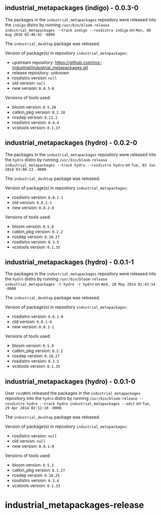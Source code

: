 ## industrial_metapackages (indigo) - 0.0.3-0

The packages in the `industrial_metapackages` repository were released into the `indigo` distro by running `/usr/bin/bloom-release industrial_metapackages --track indigo --rosdistro indigo` on `Mon, 08 Aug 2016 02:46:42 -0000`

The `industrial_desktop` package was released.

Version of package(s) in repository `industrial_metapackages`:
- upstream repository: https://github.com/ros-industrial/industrial_metapackages.git
- release repository: unknown
- rosdistro version: `null`
- old version: `null`
- new version: `0.0.3-0`

Versions of tools used:
- bloom version: `0.5.20`
- catkin_pkg version: `0.2.10`
- rosdep version: `0.11.2`
- rosdistro version: `0.4.4`
- vcstools version: `0.1.37`


## industrial_metapackages (hydro) - 0.0.2-0

The packages in the `industrial_metapackages` repository were released into the `hydro` distro by running `/usr/bin/bloom-release industrial_metapackages --track hydro --rosdistro hydro` on `Tue, 03 Jun 2014 03:00:13 -0000`

The `industrial_desktop` package was released.

Version of package(s) in repository `industrial_metapackages`:
- rosdistro version: `0.0.1-1`
- old version: `0.0.1-1`
- new version: `0.0.2-0`

Versions of tools used:
- bloom version: `0.5.9`
- catkin_pkg version: `0.2.2`
- rosdep version: `0.10.27`
- rosdistro version: `0.3.5`
- vcstools version: `0.1.35`


## industrial_metapackages (hydro) - 0.0.1-1

The packages in the `industrial_metapackages` repository were released into the `hydro` distro by running `/usr/bin/bloom-release industrial_metapackages -t hydro -r hydro` on `Wed, 28 May 2014 01:43:14 -0000`

The `industrial_desktop` package was released.

Version of package(s) in repository `industrial_metapackages`:
- rosdistro version: `0.0.1-0`
- old version: `0.0.1-0`
- new version: `0.0.1-1`

Versions of tools used:
- bloom version: `0.5.9`
- catkin_pkg version: `0.2.2`
- rosdep version: `0.10.27`
- rosdistro version: `0.3.5`
- vcstools version: `0.1.35`


## industrial_metapackages (hydro) - 0.0.1-0

User `ros@ROS` released the packages in the `industrial_metapackages` repository into the `hydro` distro by running `/usr/bin/bloom-release --rosdistro hydro --track hydro industrial_metapackages --edit` on `Tue, 29 Apr 2014 02:12:10 -0000`

The `industrial_desktop` package was released.

Version of package(s) in repository `industrial_metapackages`:
- rosdistro version: `null`
- old version: `null`
- new version: `0.0.1-0`

Versions of tools used:
- bloom version: `0.5.2`
- catkin_pkg version: `0.1.27`
- rosdep version: `0.10.25`
- rosdistro version: `0.3.4`
- vcstools version: `0.1.33`


industrial_metapackages-release
===============================
